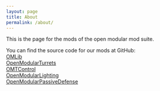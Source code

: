 ```yaml
---
layout: page
title: About
permalink: /about/
---
```


This is the page for the mods of the open modular mod suite.

You can find the source code for our mods at GitHub:  
[OMLib](https://github.com/OpenModularTurretsTeam/OMLib)  
[OpenModularTurrets](https://github.com/OpenModularTurretsTeam/OpenModularTurrets)  
[OMTControl](https://github.com/OpenModularTurretsTeam/OMTControl)  
[OpenModularLighting](https://github.com/OpenModularTurretsTeam/OpenModularLighting)  
[OpenModularPassiveDefense](https://github.com/OpenModularTurretsTeam/OpenModularPassiveDefense)  
